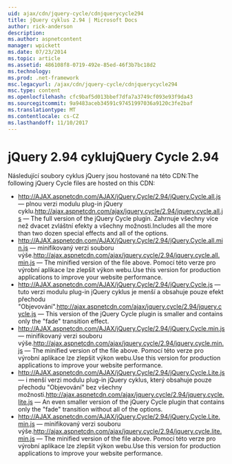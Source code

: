 ```yaml
---
uid: ajax/cdn/jquery-cycle/cdnjquerycycle294
title: jQuery cyklus 2.94 | Microsoft Docs
author: rick-anderson
description: 
ms.author: aspnetcontent
manager: wpickett
ms.date: 07/23/2014
ms.topic: article
ms.assetid: 486108f8-0719-492e-85ed-46f3b7bc18d2
ms.technology: 
ms.prod: .net-framework
msc.legacyurl: /ajax/cdn/jquery-cycle/cdnjquerycycle294
msc.type: content
ms.openlocfilehash: cfc9baf5d013bbef7dfa7a3749cf093e93f9da43
ms.sourcegitcommit: 9a9483aceb34591c97451997036a9120c3fe2baf
ms.translationtype: MT
ms.contentlocale: cs-CZ
ms.lasthandoff: 11/10/2017
---
```

<a name="jquery-cycle-294"></a><span data-ttu-id="3da48-102">jQuery 2.94 cyklu</span><span class="sxs-lookup"><span data-stu-id="3da48-102">jQuery Cycle 2.94</span></span>
====================
<span data-ttu-id="3da48-103">Následující soubory cyklus jQuery jsou hostované na této CDN:</span><span class="sxs-lookup"><span data-stu-id="3da48-103">The following jQuery Cycle files are hosted on this CDN:</span></span>

- <span data-ttu-id="3da48-104">http://AJAX.aspnetcdn.com/AJAX/jQuery.Cycle/2.94/jQuery.Cycle.all.js &mdash; plnou verzi modulu plug-in jQuery cyklu.</span><span class="sxs-lookup"><span data-stu-id="3da48-104">http://ajax.aspnetcdn.com/ajax/jquery.cycle/2.94/jquery.cycle.all.js &mdash; The full version of the jQuery Cycle plugin.</span></span> <span data-ttu-id="3da48-105">Zahrnuje všechny více než dvacet zvláštní efekty a všechny možnosti.</span><span class="sxs-lookup"><span data-stu-id="3da48-105">Includes all the more than two dozen special effects and all of the options.</span></span>
- <span data-ttu-id="3da48-106">http://AJAX.aspnetcdn.com/AJAX/jQuery.Cycle/2.94/jQuery.Cycle.all.min.js &mdash; minifikovaný verzi souboru výše.</span><span class="sxs-lookup"><span data-stu-id="3da48-106">http://ajax.aspnetcdn.com/ajax/jquery.cycle/2.94/jquery.cycle.all.min.js &mdash; The minified version of the file above.</span></span> <span data-ttu-id="3da48-107">Pomocí této verze pro výrobní aplikace lze zlepšit výkon webu.</span><span class="sxs-lookup"><span data-stu-id="3da48-107">Use this version for production applications to improve your website performance.</span></span>
- <span data-ttu-id="3da48-108">http://AJAX.aspnetcdn.com/AJAX/jQuery.Cycle/2.94/jQuery.Cycle.js &mdash; tuto verzi modulu plug-in jQuery cyklus je menší a obsahuje pouze efekt přechodu "Objevování".</span><span class="sxs-lookup"><span data-stu-id="3da48-108">http://ajax.aspnetcdn.com/ajax/jquery.cycle/2.94/jquery.cycle.js &mdash; This version of the jQuery Cycle plugin is smaller and contains only the "fade" transition effect.</span></span>
- <span data-ttu-id="3da48-109">http://AJAX.aspnetcdn.com/AJAX/jQuery.Cycle/2.94/jQuery.Cycle.min.js &mdash; minifikovaný verzi souboru výše.</span><span class="sxs-lookup"><span data-stu-id="3da48-109">http://ajax.aspnetcdn.com/ajax/jquery.cycle/2.94/jquery.cycle.min.js &mdash; The minified version of the file above.</span></span> <span data-ttu-id="3da48-110">Pomocí této verze pro výrobní aplikace lze zlepšit výkon webu.</span><span class="sxs-lookup"><span data-stu-id="3da48-110">Use this version for production applications to improve your website performance.</span></span>
- <span data-ttu-id="3da48-111">http://AJAX.aspnetcdn.com/AJAX/jQuery.Cycle/2.94/jQuery.Cycle.Lite.js &mdash; i menší verzi modulu plug-in jQuery cyklus, který obsahuje pouze přechodu "Objevování" bez všechny možnosti.</span><span class="sxs-lookup"><span data-stu-id="3da48-111">http://ajax.aspnetcdn.com/ajax/jquery.cycle/2.94/jquery.cycle.lite.js &mdash; An even smaller version of the jQuery Cycle plugin that contains only the "fade" transition without all of the options.</span></span>
- <span data-ttu-id="3da48-112">http://AJAX.aspnetcdn.com/AJAX/jQuery.Cycle/2.94/jQuery.Cycle.Lite.min.js &mdash; minifikovaný verzi souboru výše.</span><span class="sxs-lookup"><span data-stu-id="3da48-112">http://ajax.aspnetcdn.com/ajax/jquery.cycle/2.94/jquery.cycle.lite.min.js &mdash; The minified version of the file above.</span></span> <span data-ttu-id="3da48-113">Pomocí této verze pro výrobní aplikace lze zlepšit výkon webu.</span><span class="sxs-lookup"><span data-stu-id="3da48-113">Use this version for production applications to improve your website performance.</span></span>
